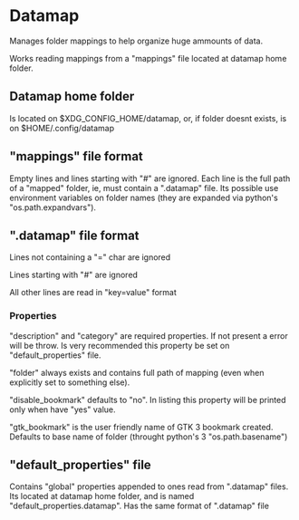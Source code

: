 # Datamap

Manages folder mappings to help organize huge ammounts of data.

Works reading mappings from a "mappings" file located at datamap home folder.

## Datamap home folder

Is located on $XDG_CONFIG_HOME/datamap, or, if folder doesnt exists, is on $HOME/.config/datamap


## "mappings" file format

Empty lines and lines starting with "#" are ignored. Each line is the full path of a "mapped" folder, ie, must contain a ".datamap" file. Its possible use environment variables on folder names (they are expanded via python's "os.path.expandvars").


## ".datamap" file format

Lines not containing a "=" char are ignored

Lines starting with "#" are ignored

All other lines are read in "key=value" format


### Properties

"description" and "category" are required properties. If not present a error will be throw. Is very recommended this property be set on "default_properties" file.

"folder" always exists and contains full path of mapping (even when explicitly set to something else).

"disable_bookmark" defaults to "no". In listing this property will be printed only when have "yes" value.

"gtk_bookmark" is the user friendly name of GTK 3 bookmark created. Defaults to base name of folder (throught python's 3 "os.path.basename")


## "default_properties" file

Contains "global" properties appended to ones read from ".datamap" files. Its located at datamap home folder, and is named "default_properties.datamap". Has the same format of ".datamap" file
